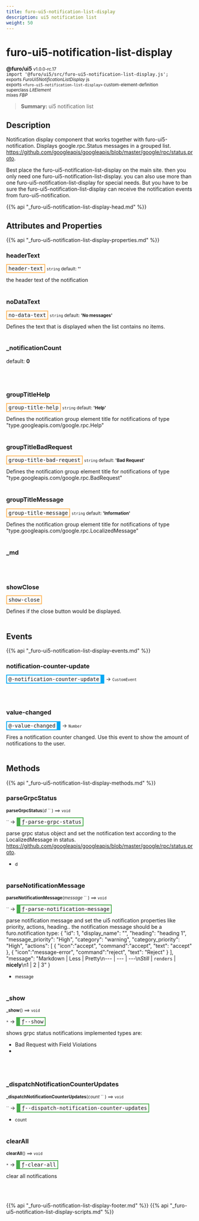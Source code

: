 ```yaml
---
title: furo-ui5-notification-list-display
description: ui5 notification list
weight: 50
---
```


# furo-ui5-notification-list-display
**@furo/ui5** <small>v1.0.0-rc.17</small>
<br>`import '@furo/ui5/src/furo-ui5-notification-list-display.js';`<small>
<br>exports *FuroUi5NotificationListDisplay* js
<br>exports `<furo-ui5-notification-list-display>` custom-element-definition
<br>superclass *LitElement*
<br> mixes *FBP*</small>

> **Summary:** ui5 notification list

## Description

Notification display component that works together with furo-ui5-notification.
Displays google.rpc.Status messages in a grouped list.
https://github.com/googleapis/googleapis/blob/master/google/rpc/status.proto.

Best place the furo-ui5-notification-list-display on the main site. then you only need one furo-ui5-notification-list-display.
you can also use more than one furo-ui5-notification-list-display for special needs.
But you have to be sure the furo-ui5-notification-list-display can receive the notification events from furo-ui5-notification.

{{% api "_furo-ui5-notification-list-display-head.md" %}}

## Attributes and Properties
{{% api "_furo-ui5-notification-list-display-properties.md" %}}












### **headerText**

<span  style="border-width:2px; border-style: solid;border-color:  rgb(255, 182, 91);font-family:monospace; padding:2px 4px;">header-text</span>
<small>`string` default: **&#39;&#39;**</small>

the header text of the notification
<br><br>

### **noDataText**

<span  style="border-width:2px; border-style: solid;border-color:  rgb(255, 182, 91);font-family:monospace; padding:2px 4px;">no-data-text</span>
<small>`string` default: **&#39;No messages&#39;**</small>

Defines the text that is displayed when the list contains no items.
<br><br>

### **_notificationCount**
default: **0**</small>


<br><br>

### **groupTitleHelp**

<span  style="border-width:2px; border-style: solid;border-color:  rgb(255, 182, 91);font-family:monospace; padding:2px 4px;">group-title-help</span>
<small>`string` default: **&#39;Help&#39;**</small>

Defines the notification group element title for notifications of type
"type.googleapis.com/google.rpc.Help"
<br><br>

### **groupTitleBadRequest**

<span  style="border-width:2px; border-style: solid;border-color:  rgb(255, 182, 91);font-family:monospace; padding:2px 4px;">group-title-bad-request</span>
<small>`string` default: **&#39;Bad Request&#39;**</small>

Defines the notification group element title for notifications of type
"type.googleapis.com/google.rpc.BadRequest"
<br><br>

### **groupTitleMessage**

<span  style="border-width:2px; border-style: solid;border-color:  rgb(255, 182, 91);font-family:monospace; padding:2px 4px;">group-title-message</span>
<small>`string` default: **&#39;Information&#39;**</small>

Defines the notification group element title for notifications of type
"type.googleapis.com/google.rpc.LocalizedMessage"
<br><br>

### **_md**
</small>


<br><br>

### **showClose**

<span  style="border-width:2px; border-style: solid;border-color:  rgb(255, 182, 91);font-family:monospace; padding:2px 4px;">show-close</span>
</small>

Defines if the close button would be displayed.
<br><br>
## Events
{{% api "_furo-ui5-notification-list-display-events.md" %}}

### **notification-counter-update**
<span  style="border-width:2px 10px 2px 2px; border-style: solid;border-color:  rgb(2, 168, 244);font-family:monospace; padding:2px 4px;">@-notification-counter-update</span>
→ <small>`CustomEvent`</small>


<br><br>
### **value-changed**
<span  style="border-width:2px 10px 2px 2px; border-style: solid;border-color:  rgb(2, 168, 244);font-family:monospace; padding:2px 4px;">@-value-changed</span>
→ <small>`Number`</small>

Fires a notification counter changed. Use this event to show the amount of notifications to the user.
<br><br>

## Methods
{{% api "_furo-ui5-notification-list-display-methods.md" %}}



### **parseGrpcStatus**
<small>**parseGrpcStatus**(*d* `` ) ⟹ `void`</small>

<small>`` </small> →
<span  style="border-width:2px 2px 2px 10px; border-style: solid;border-color:  rgb(76, 175, 80);font-family:monospace; padding:2px 4px;">ƒ-parse-grpc-status</span>

parse grpc status object and set the notification text according to the LocalizedMessage in status.
https://github.com/googleapis/googleapis/blob/master/google/rpc/status.proto.

- <small>d </small>
<br><br>

### **parseNotificationMessage**
<small>**parseNotificationMessage**(*message* `` ) ⟹ `void`</small>

<small>`` </small> →
<span  style="border-width:2px 2px 2px 10px; border-style: solid;border-color:  rgb(76, 175, 80);font-family:monospace; padding:2px 4px;">ƒ-parse-notification-message</span>

parse notification message and set the ui5 notification properties like priority, actions, heading..
the notification message should be a furo.notification type:
{
 "id": 1,
 "display_name": "",
 "heading": "heading 1",
 "message_priority": "High",
 "category": "warning",
 "category_priority": "High",
 "actions": [
   {
     "icon":"accept",
     "command":"accept",
     "text": "accept"
   },
   {
     "icon":"message-error",
     "command":"reject",
     "text": "Reject"
   }
 ],
 "message": "Markdown | Less | Pretty\n--- | --- | ---\n*Still* | `renders` | **nicely**\n1 | 2 | 3"
}

- <small>message </small>
<br><br>

### **_show**
<small>**_show**() ⟹ `void`</small>

<small>`*`</small> →
<span  style="border-width:2px 2px 2px 10px; border-style: solid;border-color:  rgb(76, 175, 80);font-family:monospace; padding:2px 4px;">ƒ--show</span>

shows grpc status notifications
implemented types are:
- Bad Request with Field Violations
-

<br><br>

### **_dispatchNotificationCounterUpdates**
<small>**_dispatchNotificationCounterUpdates**(*count* `` ) ⟹ `void`</small>

<small>`` </small> →
<span  style="border-width:2px 2px 2px 10px; border-style: solid;border-color:  rgb(76, 175, 80);font-family:monospace; padding:2px 4px;">ƒ--dispatch-notification-counter-updates</span>



- <small>count </small>
<br><br>




### **clearAll**
<small>**clearAll**() ⟹ `void`</small>

<small>`*`</small> →
<span  style="border-width:2px 2px 2px 10px; border-style: solid;border-color:  rgb(76, 175, 80);font-family:monospace; padding:2px 4px;">ƒ-clear-all</span>

clear all notifications

<br><br>












{{% api "_furo-ui5-notification-list-display-footer.md" %}}
{{% api "_furo-ui5-notification-list-display-scripts.md" %}}
